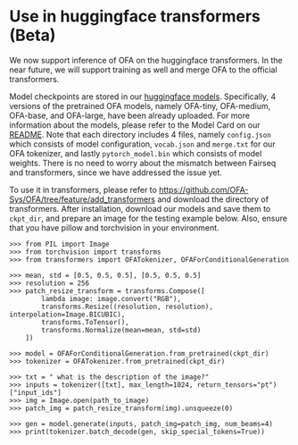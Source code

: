 # Use in huggingface transformers (Beta)

We now support inference of OFA on the huggingface transformers. In the near future, we will support training as well and merge OFA to the official transformers. 

Model checkpoints are stored in our [huggingface models](https://huggingface.co/OFA-Sys). Specifically, 4 versions of the pretrained OFA models, namely OFA-tiny, OFA-medium, OFA-base, and OFA-large, have been already uploaded. For more information about the models, please refer to the Model Card on our [README](https://github.com/OFA-Sys/OFA). 
Note that each directory includes 4 files, namely `config.json` which consists of model configuration, `vocab.json` and `merge.txt` for our OFA tokenizer, and lastly `pytorch_model.bin` which consists of model weights. There is no need to worry about the mismatch between Fairseq and transformers, since we have addressed the issue yet. 

To use it in transformers, please refer to https://github.com/OFA-Sys/OFA/tree/feature/add_transformers and download the directory of transformers. After installation, download our models and save them to `ckpt_dir`, and prepare an image for the testing example below. Also, ensure that you have pillow and torchvision in your environment. 

```
>>> from PIL import Image
>>> from torchvision import transforms
>>> from transformers import OFATokenizer, OFAForConditionalGeneration

>>> mean, std = [0.5, 0.5, 0.5], [0.5, 0.5, 0.5]
>>> resolution = 256
>>> patch_resize_transform = transforms.Compose([
        lambda image: image.convert("RGB"),
        transforms.Resize((resolution, resolution), interpolation=Image.BICUBIC),
        transforms.ToTensor(), 
        transforms.Normalize(mean=mean, std=std)
    ])

>>> model = OFAForConditionalGeneration.from_pretrained(ckpt_dir)
>>> tokenizer = OFATokenizer.from_pretrained(ckpt_dir)

>>> txt = " what is the description of the image?"
>>> inputs = tokenizer([txt], max_length=1024, return_tensors="pt")["input_ids"]
>>> img = Image.open(path_to_image)
>>> patch_img = patch_resize_transform(img).unsqueeze(0)

>>> gen = model.generate(inputs, patch_img=patch_img, num_beams=4)
>>> print(tokenizer.batch_decode(gen, skip_special_tokens=True))
```
